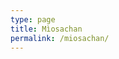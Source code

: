 ```yaml
---
type: page
title: Mìosachan
permalink: /miosachan/
---
```


<div data-tockify-component="calendar" data-tockify-calendar="geidh.uk"></div>
<script data-cfasync="false" data-tockify-script="embed"
                                  src="https://public.tockify.com/browser/embed.js"></script>
